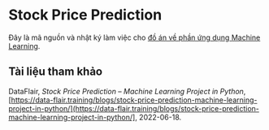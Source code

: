# Stock Price Prediction

Đây là mã nguồn và nhật ký làm việc cho [đồ án về phần ứng dụng Machine Learning](https://www.facebook.com/groups/1742089645985522/posts/1811610632366756/).

## Tài liệu tham khảo

DataFlair, *Stock Price Prediction – Machine Learning Project in Python*, [https://data-flair.training/blogs/stock-price-prediction-machine-learning-project-in-python/](https://data-flair.training/blogs/stock-price-prediction-machine-learning-project-in-python/], 2022-06-18.
